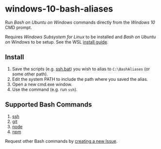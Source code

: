 # windows-10-bash-aliases

Run _Bash on Ubuntu on Windows_ commands directly from the _Windows 10_ CMD prompt.

Requires _Windows Subsystem for Linux_ to be installed and _Bash on Ubuntu on Windows_ to be setup. See the WSL [install guide](https://msdn.microsoft.com/en-us/commandline/wsl/install_guide).

## Install

1. Save the scripts (e.g. [ssh.bat][ssh]) you wish to alias to `C:\BashAliases` (or some other path).
2. Edit the system PATH to include the path where you saved the alias.
3. Open a new cmd.exe window.
4. Use the command (e.g. run `ssh`).

## Supported Bash Commands

1. [ssh][ssh]
2. [git][git]
3. [node][node]
4. [npm][npm]

Request other Bash commands by [creating a new Issue](https://github.com/leighmcculloch/windows-10-bash-aliases/issues/new).

[ssh]: https://raw.githubusercontent.com/leighmcculloch/windows-10-bash-aliases/master/ssh.bat
[git]: https://raw.githubusercontent.com/leighmcculloch/windows-10-bash-aliases/master/git.bat
[node]: https://raw.githubusercontent.com/leighmcculloch/windows-10-bash-aliases/master/node.bat
[npm]: https://raw.githubusercontent.com/leighmcculloch/windows-10-bash-aliases/master/npm.bat
